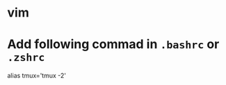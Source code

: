 # vim

# Add following commad in `.bashrc` or `.zshrc`

alias tmux='tmux -2'                                                                                                                                                                                     
